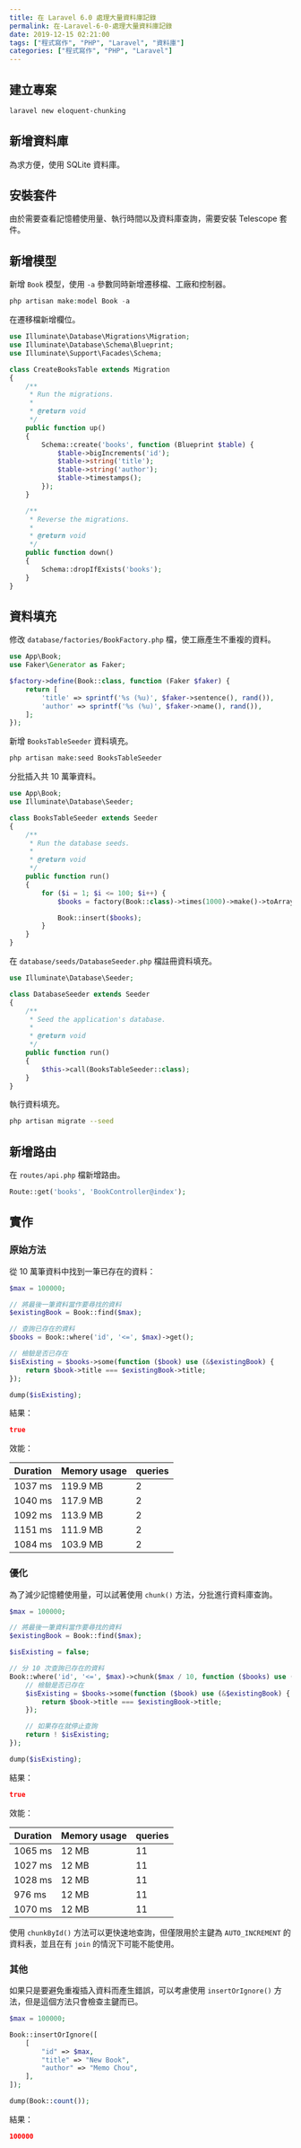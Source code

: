 ```yaml
---
title: 在 Laravel 6.0 處理大量資料庫記錄
permalink: 在-Laravel-6-0-處理大量資料庫記錄
date: 2019-12-15 02:21:00
tags: ["程式寫作", "PHP", "Laravel", "資料庫"]
categories: ["程式寫作", "PHP", "Laravel"]
---
```


## 建立專案

```BASH
laravel new eloquent-chunking
```

## 新增資料庫

為求方便，使用 SQLite 資料庫。

## 安裝套件

由於需要查看記憶體使用量、執行時間以及資料庫查詢，需要安裝 Telescope 套件。

## 新增模型

新增 `Book` 模型，使用 `-a` 參數同時新增遷移檔、工廠和控制器。

```PHP
php artisan make:model Book -a
```

在遷移檔新增欄位。

```PHP
use Illuminate\Database\Migrations\Migration;
use Illuminate\Database\Schema\Blueprint;
use Illuminate\Support\Facades\Schema;

class CreateBooksTable extends Migration
{
    /**
     * Run the migrations.
     *
     * @return void
     */
    public function up()
    {
        Schema::create('books', function (Blueprint $table) {
            $table->bigIncrements('id');
            $table->string('title');
            $table->string('author');
            $table->timestamps();
        });
    }

    /**
     * Reverse the migrations.
     *
     * @return void
     */
    public function down()
    {
        Schema::dropIfExists('books');
    }
}
```

## 資料填充

修改 `database/factories/BookFactory.php` 檔，使工廠產生不重複的資料。

```PHP
use App\Book;
use Faker\Generator as Faker;

$factory->define(Book::class, function (Faker $faker) {
    return [
        'title' => sprintf('%s (%u)', $faker->sentence(), rand()),
        'author' => sprintf('%s (%u)', $faker->name(), rand()),
    ];
});
```

新增 `BooksTableSeeder` 資料填充。

```BASH
php artisan make:seed BooksTableSeeder
```

分批插入共 10 萬筆資料。

```PHP
use App\Book;
use Illuminate\Database\Seeder;

class BooksTableSeeder extends Seeder
{
    /**
     * Run the database seeds.
     *
     * @return void
     */
    public function run()
    {
        for ($i = 1; $i <= 100; $i++) {
            $books = factory(Book::class)->times(1000)->make()->toArray();

            Book::insert($books);
        }
    }
}
```

在 `database/seeds/DatabaseSeeder.php` 檔註冊資料填充。

```PHP
use Illuminate\Database\Seeder;

class DatabaseSeeder extends Seeder
{
    /**
     * Seed the application's database.
     *
     * @return void
     */
    public function run()
    {
        $this->call(BooksTableSeeder::class);
    }
}
```

執行資料填充。

```BASH
php artisan migrate --seed
```

## 新增路由

在 `routes/api.php` 檔新增路由。

```PHP
Route::get('books', 'BookController@index');
```

## 實作

### 原始方法

從 10 萬筆資料中找到一筆已存在的資料：

```PHP
$max = 100000;

// 將最後一筆資料當作要尋找的資料
$existingBook = Book::find($max);

// 查詢已存在的資料
$books = Book::where('id', '<=', $max)->get();

// 檢驗是否已存在
$isExisting = $books->some(function ($book) use (&$existingBook) {
    return $book->title === $existingBook->title;
});

dump($isExisting);
```

結果：

```JSON
true
```

效能：

Duration | Memory usage | queries
--- | --- | ---
1037 ms | 119.9 MB | 2
1040 ms | 117.9 MB | 2
1092 ms | 113.9 MB | 2
1151 ms | 111.9 MB | 2
1084 ms | 103.9 MB | 2

### 優化

為了減少記憶體使用量，可以試著使用 `chunk()` 方法，分批進行資料庫查詢。

```PHP
$max = 100000;

// 將最後一筆資料當作要尋找的資料
$existingBook = Book::find($max);

$isExisting = false;

// 分 10 次查詢已存在的資料
Book::where('id', '<=', $max)->chunk($max / 10, function ($books) use (&$existingBook, &$isExisting) {
    // 檢驗是否已存在
    $isExisting = $books->some(function ($book) use (&$existingBook) {
        return $book->title === $existingBook->title;
    });

    // 如果存在就停止查詢
    return ! $isExisting;
});

dump($isExisting);
```

結果：

```JSON
true
```

效能：

Duration | Memory usage | queries
--- | --- | ---
1065 ms | 12 MB | 11
1027 ms | 12 MB | 11
1028 ms | 12 MB | 11
976 ms | 12 MB | 11
1070 ms | 12 MB | 11

使用 `chunkById()` 方法可以更快速地查詢，但僅限用於主鍵為 `AUTO_INCREMENT` 的資料表，並且在有 `join` 的情況下可能不能使用。

### 其他

如果只是要避免重複插入資料而產生錯誤，可以考慮使用 `insertOrIgnore()` 方法，但是這個方法只會檢查主鍵而已。

```PHP
$max = 100000;

Book::insertOrIgnore([
    [
        "id" => $max,
        "title" => "New Book",
        "author" => "Memo Chou",
    ],
]);

dump(Book::count());
```

結果：

```JSON
100000
```
